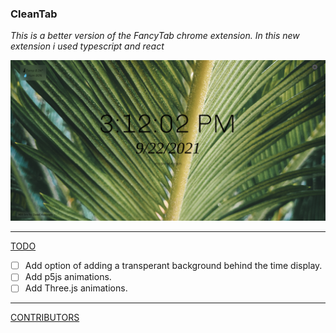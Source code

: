 ### CleanTab
_This is a better version of the FancyTab chrome extension. In this new extension i used typescript and react_

![CleanTab preview](preview/CleanTabPreview.png?raw=true)

- - - -

[TODO](##TODO "Goto TODO")
- [ ] Add option of adding a transperant background behind the time display.
- [ ] Add p5js animations.
- [ ] Add Three.js animations.

- - - -

[CONTRIBUTORS](##CONTRIBUTORS "Goto CONTRIBUTORS")
    

